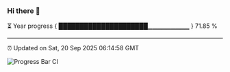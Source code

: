 ### Hi there 👋

⏳ Year progress { █████████████████████▁▁▁▁▁▁▁▁▁ } 71.85 %

---

⏰ Updated on Sat, 20 Sep 2025 06:14:58 GMT

![Progress Bar CI](https://github.com/Shyam-Makwana/GitHub-Actions-Demo/workflows/Progress%20Bar%20CI/badge.svg)
